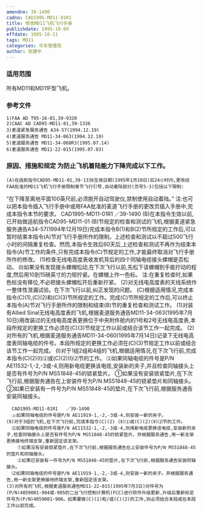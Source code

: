 ```yaml
---
amendno: 39-1490
cadno: CAD1995-MD11-01R1
title: 修改MD11飞机飞行手册
publishdate: 1995-10-09
effdate: 1995-10-11
tags: MD11
categories: 华东管理局
author: 张建中
---
```


### 适用范围 
所有MD11和MD11F型飞机。

### 参考文件
    1)FAA AD T95-16-01,39-9320 
    2)CAAC AD CAD95-MD11-01,39-1336 
    3)麦道紧急服务通告 A34-57(1994.12.19) 
    4)麦道服务通告 MD11-34-063(1994.12.19) 
    5)麦道服务通告 MD11-34-060R3(1995.07.14) 
    6)麦道服务通告 MD11-22-015(1995.07.03) 


### 原因、措施和规定     为防止飞机着陆能力下降完成以下工作。 
    (A)在适航指令CAD95-MD11-01,39-1336生效日期(1995年1月10日)后24小时内,更改经FAA批准的MD11飞机飞行手册限制章节飞行引导,自动着陆部分(页号5-3)包括以下限制:  
“在下降至离地平面100英尺前,必须脱开自动驾驶仪,禁制使用自动着陆。” 注:也可以把本指令插入飞行手册中或用FAA批准的麦道飞行手册的更改页插入手册中,完成本指令本节的要求。 
      CAD1995-MD11-01R1   ／39-1490 
    (B)在本指令生效以前,已开始做适航指令CAD95-MD11-01 (B)节规定的检查和测试的飞机,根据麦道紧急服务通告A34-57(1994年12月19日)完成本指令B(1)和B(2)节所规定的工作后,可以暂时结束本指令(A)节对飞行手册所作的限制。上述检查和测试以不超过500飞行小时的间隔重复检查。然而,本指令生效后60天后,上述检查和测试不再作为结束本指令(A)节工作的条件,只有完成本指令(C)节规定的工作,才能最终取消对飞行手册所作的修改。 
(1)检查无线电高度表收发机背后的四个同轴电缆接头螺帽是否松动。 
    (Ⅰ)如果没有发现接头螺帽松动,在下次飞行以前,先松下该螺帽到手能拧动的程度,然后用10到15磅英寸的力矩拧紧。在螺帽上作一色标。 
    注:在重复检查时,如果色标没有移位,不必把接头螺帽松开后重新拧紧。 
    (2)对无线电高度表的天线系统作一整体性泄漏试验。在下次飞行以前,纠正发现的问题。 
    (C)根据适用情况,完成本指令(C)(1),(C)(2)和(C)(3)节所规定的工作。完成(C)节所规定的工作后,可以终止本指令(A)节对飞行手册所作的限制和结束(B)节的重复检查和测试工作。 
(1)对装有Allied Sinal无线电高度表的飞机,根据麦道服务通告MD11-34-063(1995年7月10日)用改装过的无线电高度表更换位于中央附件舱内的1号和2号无线电高度表,本段所规定的更换工作必须在(C)(3)节规定工作以前或结合该节工作一起完成。 
    (2)对所有的飞机,根据麦道服务通告MD11-34-060(1995年7月14日)记录下无线电高度表同轴电缆的件号。本段所规定的更换工作必须在(C)(3)节规定工作以前或结合该节工作一起完成。 
    (Ⅰ)对于1组2组和4组的飞机,根据适用情况,在下次飞行前,完成本指令(C)(2)(Ⅰ)⑴或(C)(2)(Ⅰ)⑵节的工作。 
      ⑴如果同轴电缆的件号是P/N AE11532-1,-2,-3或-4,则用新电缆更换该电缆,安装新的夹子,并且检查同轴接头上是否有件号为P/N MS51848-45的锁紧垫片。 
        ①如果没有安装锁紧垫片,在下次飞行前,根据服务通告在上安装件号为P/N MS51848-45的锁紧垫片和同轴接头。 
        ②如果已安装有一件号为P/N MS51848-45的垫片,在下次飞行前,根据服务通告安装同轴接头。 

      CAD1995-MD11-01R1   ／39-1490 
      ⑵如果同轴电缆的件号是P/N AE11919-1,-2,-3或-4,则安装一新的夹子。 
    (Ⅱ)对于3组的飞机,在下次飞行前,完成本指令(C)(2) (Ⅱ)⑴或(C)(2)(Ⅱ)⑵节的工作。 
      ⑴如果同轴电缆的件号是P/N AE11532-1,-2,-3或-4,则用新电缆更换该电缆,安装新的夹子,检查同轴接头上是否有件号为P/N MS51848-45的锁紧垫片。并根据服务通告,用一新支架更换接地终端支架,重新固定该支架。 
        ①如果没有安装锁紧垫片,在下次飞行前,根据服务通告在上安装件号为P/N MS51848-45的垫片和同轴接头。 
        ②如果已安装有一件号为P/N MS51848-45的垫片,在下次飞行前,根据服务通告安装同轴接头。 
      ⑵如果同轴电缆的件号是P/N AE11919-1,-2,-3或-4,则安装一新的夹子。并根据服务通告,用一新支架更换接地终端支架,重新固定该支架。 
    (3)对所有的飞机,根据麦道服务通告MD11-22-015(1995年7月3日)对件号为(P/N)4059001-904或-905的二台飞行控制计算机(FCC)进行软件升级更新,升级后重新标定件号为(P/N)4059001-906。如果要做(C)(1)和/或(C)(2)的工作,则必须结合本段或在本段工作以前完成。

